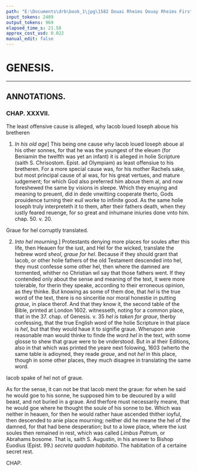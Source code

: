 ```yaml
---
path: "E:\Documents\drb\book_1\jpg\1582 Douai Rheims Douay Rheims First Edition  1 of 3 1609 Old Testament.pdf-138.jpg"
input_tokens: 2409
output_tokens: 969
elapsed_time_s: 21.58
approx_cost_usd: 0.022
manual_edit: false
---
```

# GENESIS.

---

## ANNOTATIONS.
### CHAP. XXXVII.

<aside>The least offensive cause is alleged, why Iacob loued Ioseph aboue his bretheren</aside>

1. *In his old age*] This being one cause why Iacob loued Ioseph aboue al his other sonnes, for that he was the youngest of the eleuen (for Beniamin the twelfth was yet an infant) it is alleged in holie Scripture (saith S. Chrisostom. Epist. ad Olympiam) as least offensiue to his bretheren. For a more special cause was, for his mother Rachels sake, but most principal cause of al was, for his great vertues, and mature iudgement; for which God also preferred him aboue them al, and now foreshewed the same by visions in sleepe. Which they enuying and meaning to preuent, did in dede vnwitting cooperate therto, Gods prouidence turning their euil worke to infinite good. As the same holie Ioseph truly interpreteth it to them, after their fathers death, when they iustly feared reuenge, for so great and inhumane iniuries done vnto him. chap. 50. v. 20.

<aside>Graue for hel corruptly translated.</aside>

2. *Into hel mourning.*] Protestants denying more places for soules after this life, then Heauen for the iust, and Hel for the wicked, translate the hebrew word *sheol*, *graue for hel*. Because if they should grant that Iacob, or other holie fathers of the old Testament descended into hel, they must confesse some other hel, then where the damned are tormented, whither no Christian wil say that those fathers went. If they contended only about the sense and meaning of the text, it were more tolerable, for therin they speake, according to their erroneous opinion, as they thinke. But knowing as some of them doe, that *hel* is the true word of the text, there is no sinceritie nor moral honestie in putting *graue*, in place therof. And that they know it, the second table of the Bible, printed at London 1602. witnesseth, noting for a common place, that in the 37. chap. of Genesis. v. 35 *hel is taken for graue*, therby confessing, that the true English word of the holie Scripture in that place is *hel*, but that they would haue it to signifie graue. Wherupon anie reasonable man would thinke to finde the word *hel* in the text, with some glosse to shew that graue were to be vnderstood. But in al their Editions, also in that which was printed the yeare next folowing, 1603 (wherto the same table is adioyned, they reade *graue*, and not *hel* in this place, though in some other places, they much disagree in translating the same word.

<aside>Iacob spake of hel not of graue.</aside>

As for the sense, it can not be that Iacob ment the graue: for when he said he would goe to his sonne, he supposed him to be deuoured by a wild beast, and not buried in a graue. And therfore must necessarily meane, that he would goe where he thought the soule of his sonne to be. Which was neither in heauen, for then he would rather haue ascended thither ioyful, then descended to anie place mourning; neither did he meane the hel of the damned, for that had bene desperation; but to a lowe place, where the iust soules then remained in rest, which was called *Limbus Patrum*, or Abrahams bosome. That is, saith S. Augustin, in his answer to Bishop Euodius (Epist. 99.) *secreta quadam habitatio*. The habitation of a certaine secret rest.

CHAP.